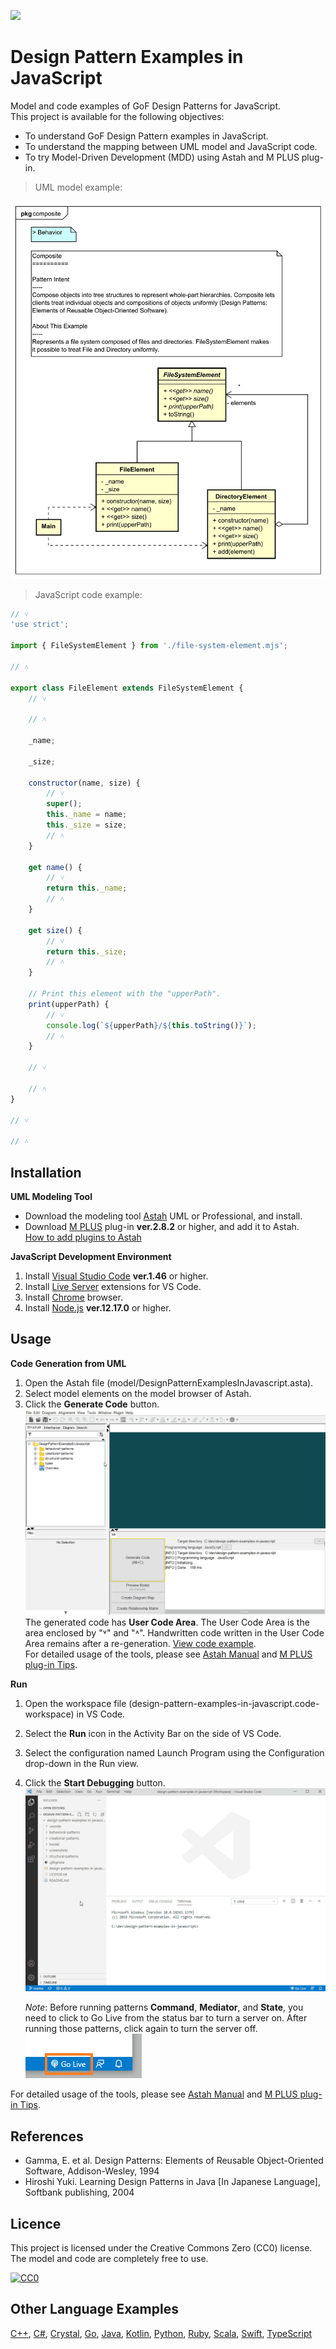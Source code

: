 [<img src="./screenshots/DiagramMap.svg">](https://raw.githubusercontent.com/takaakit/design-pattern-examples-in-javascript/master/screenshots/DiagramMap.svg)

Design Pattern Examples in JavaScript
===

Model and code examples of GoF Design Patterns for JavaScript.  
This project is available for the following objectives:  

* To understand GoF Design Pattern examples in JavaScript.
* To understand the mapping between UML model and JavaScript code.
* To try Model-Driven Development (MDD) using Astah and M PLUS plug-in.

> UML model example:

![](./screenshots/CompositePattern.svg "Composite Pattern")

<a id="code-example"></a>
> JavaScript code example:

```javascript
// ˅
'use strict';

import { FileSystemElement } from './file-system-element.mjs';

// ˄

export class FileElement extends FileSystemElement {
    // ˅
    
    // ˄

    _name;

    _size;

    constructor(name, size) {
        // ˅
        super();
        this._name = name;
        this._size = size;
        // ˄
    }

    get name() {
        // ˅
        return this._name;
        // ˄
    }

    get size() {
        // ˅
        return this._size;
        // ˄
    }

    // Print this element with the "upperPath".
    print(upperPath) {
        // ˅
        console.log(`${upperPath}/${this.toString()}`);
        // ˄
    }

    // ˅
    
    // ˄
}

// ˅

// ˄
```

Installation
------------
**UML Modeling Tool**
* Download the modeling tool [Astah](http://astah.net/download) UML or Professional, and install.  
* Download [M PLUS](https://sites.google.com/view/m-plus-plugin/download) plug-in **ver.2.8.2** or higher, and add it to Astah.  
  [How to add plugins to Astah](https://astahblog.com/2014/12/15/astah_plugins/)

**JavaScript Development Environment**
1. Install [Visual Studio Code](https://code.visualstudio.com/download) **ver.1.46** or higher.
2. Install [Live Server](https://marketplace.visualstudio.com/items?itemName=ritwickdey.LiveServer) extensions for VS Code.
3. Install [Chrome](https://www.google.com/intl/en/chrome/) browser.
4. Install [Node.js](https://nodejs.org/en/) **ver.12.17.0** or higher.

Usage
-----
**Code Generation from UML**
  1. Open the Astah file (model/DesignPatternExamplesInJavascript.asta).
  2. Select model elements on the model browser of Astah.
  3. Click the **Generate Code** button.  
  ![](./screenshots/GenerateCode.gif "Generate Code")  
  The generated code has **User Code Area**. The User Code Area is the area enclosed by "˅" and "˄". Handwritten code written in the User Code Area remains after a re-generation. [View code example](#code-example).  
  For detailed usage of the tools, please see [Astah Manual](http://astah.net/manual) and [M PLUS plug-in Tips](https://sites.google.com/view/m-plus-plugin-tips).

**Run**
  1. Open the workspace file (design-pattern-examples-in-javascript.code-workspace) in VS Code.
  2. Select the **Run** icon in the Activity Bar on the side of VS Code.
  3. Select the configuration named Launch Program using the Configuration drop-down in the Run view.
  4. Click the **Start Debugging** button.  
     ![](./screenshots/CompileAndRun.gif "Compile and Run")  

     *Note*: Before running patterns **Command**, **Mediator**, and **State**, you need to click to Go Live from the status bar to turn a server on. After running those patterns, click again to turn the server off.  
     ![](./screenshots/GoLiveButton.png "Go Live button")

  For detailed usage of the tools, please see [Astah Manual](http://astah.net/manual) and [M PLUS plug-in Tips](https://sites.google.com/view/m-plus-plugin-tips).

References
----------
* Gamma, E. et al. Design Patterns: Elements of Reusable Object-Oriented Software, Addison-Wesley, 1994
* Hiroshi Yuki. Learning Design Patterns in Java [In Japanese Language], Softbank publishing, 2004

Licence
-------
This project is licensed under the Creative Commons Zero (CC0) license. The model and code are completely free to use.

[![CC0](http://i.creativecommons.org/p/zero/1.0/88x31.png "CC0")](http://creativecommons.org/publicdomain/zero/1.0/deed)

Other Language Examples
-----------------------
[C++](https://github.com/takaakit/design-pattern-examples-in-cpp), [C#](https://github.com/takaakit/design-pattern-examples-in-csharp), [Crystal](https://github.com/takaakit/design-pattern-examples-in-crystal), [Go](https://github.com/takaakit/design-pattern-examples-in-golang), [Java](https://github.com/takaakit/design-pattern-examples-in-java), [Kotlin](https://github.com/takaakit/design-pattern-examples-in-kotlin), [Python](https://github.com/takaakit/design-pattern-examples-in-python), [Ruby](https://github.com/takaakit/design-pattern-examples-in-ruby), [Scala](https://github.com/takaakit/design-pattern-examples-in-scala), [Swift](https://github.com/takaakit/design-pattern-examples-in-swift), [TypeScript](https://github.com/takaakit/design-pattern-examples-in-typescript)
